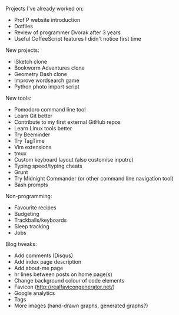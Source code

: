 Projects I've already worked on:

- Prof P website introduction
- Dotfiles
- Review of programmer Dvorak after 3 years
- Useful CoffeeScript features I didn't notice first time

New projects:

- iSketch clone
- Bookworm Adventures clone
- Geometry Dash clone
- Improve wordsearch game
- Python photo import script

New tools:

- Pomodoro command line tool
- Learn Git better
- Contribute to my first external GitHub repos
- Learn Linux tools better
- Try Beeminder
- Try TagTime
- Vim extensions
- tmux
- Custom keyboard layout (also customise inputrc)
- Typing speed/typing cheats
- Grunt
- Try Midnight Commander (or other command line navigation tool)
- Bash prompts

Non-programming:

- Favourite recipes
- Budgeting 
- Trackballs/keyboards
- Sleep tracking
- Jobs

Blog tweaks:

- Add comments (Disqus)
- Add index page description
- Add about-me page
- hr lines between posts on home page(s)
- Change background colour of code elements
- Favicon (http://realfavicongenerator.net/)
- Google analytics
- Tags
- More images (hand-drawn graphs, generated graphs?)
